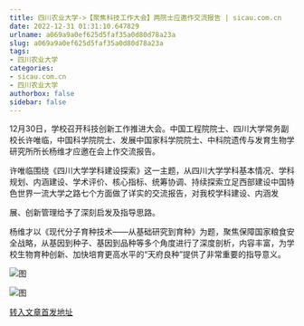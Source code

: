 ```yaml
---
title: 四川农业大学->【聚焦科技工作大会】两院士应邀作交流报告 | sicau.com.cn
date: 2022-12-31 01:31:10.647829
urlname: a069a9a0ef625d5faf35a0d80d78a23a
slug: a069a9a0ef625d5faf35a0d80d78a23a
tags: 
- 四川农业大学
categories:
- sicau.com.cn
- 四川农业大学
authorbox: false
sidebar: false
---
```

12月30日，学校召开科技创新工作推进大会。中国工程院院士、四川大学常务副校长许唯临，中国科学院院士、发展中国家科学院院士、中科院遗传与发育生物学研究所所长杨维才应邀在会上作交流报告。

许唯临围绕《四川大学学科建设探索》这一主题，从四川大学学科基本情况、学科规划、内涵建设、学术评价、核心指标、统筹协调、持续探索立足西部建设中国特色世界一流大学之路七个方面做了详实的交流报告，对我校学科建设、内涵发
<!--more-->
展、创新管理给予了深刻启发及指导思路。

杨维才以《现代分子育种技术——从基础研究到育种》为题，聚焦保障国家粮食安全战略，从基因到种子、基因到品种等多个角度进行了深度剖析，内容丰富，为学校生物育种创新、加快培育更高水平的“天府良种”提供了非常重要的指导意义。

![图](https://news.sicau.edu.cn/__local/8/5A/25/10B02E4B3E90C951A322F537428_721E3D4C_583E1.jpg)

![图](https://news.sicau.edu.cn/__local/1/B9/60/42E1D258E028FEAAB39586A9D3F_6DAE9242_2AC5F.jpg)

[转入文章首发地址](https://news.sicau.edu.cn/info/1135/70761.htm)